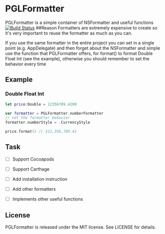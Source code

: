 # PGLFormatter
PGLFormatter is a simple container of NSFormatter and useful functions  
[![Build Status](https://travis-ci.org/PGLongo/PGLFormatter.svg?branch=master)](https://travis-ci.org/PGLongo/PGLFormatter)
##Reason
Formatters are extremely expensive to create so it's very important to reuse the formatter as much as you can. 

If you use the same formatter in the entire project you can set in a single point (e.g. AppDelegate) and then forget about the NSFormatter and simple use the function that PGLFormatter offers, for format() to format Double Float Int (see the example), otherwise you should remember to set the behavior every time


## Example

### Double Float Int
```swift
let price:Double = 12356789.4200

var formatter = PGLFormatter.numberFormatter
// set the formatter behavior
formatter.numberStyle = .CurrencyStyle

price.format() // $12,356,789.42

```


## Task
- [ ] Support Cocoapods
- [ ] Support Carthage
- [ ] Add installation instruction
- [ ] Add other formatters
- [ ] Implements other useful functions


## License

PGLFormatter is released under the MIT license. See LICENSE for details.